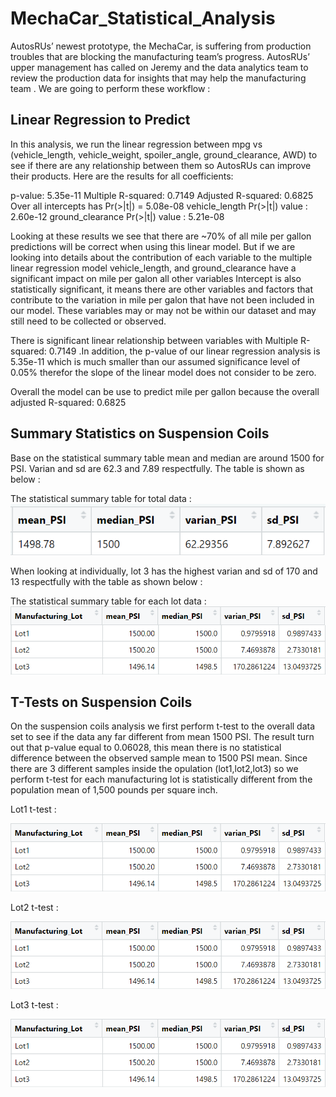 # MechaCar_Statistical_Analysis
AutosRUs’ newest prototype, the MechaCar, is suffering from production troubles that are blocking the manufacturing team’s progress. AutosRUs’ upper management has called on Jeremy and the data analytics team to review the production data for insights that may help the manufacturing team . We are going to perform these workflow :

## Linear Regression to Predict
In this analysis, we run the linear regression between mpg vs (vehicle_length, vehicle_weight, spoiler_angle, ground_clearance, AWD) to see if there are any relationship between them so AutosRUs can improve their products. Here are the results for all coefficients:
  
  p-value: 5.35e-11
  Multiple R-squared:  0.7149
  Adjusted R-squared:  0.6825
  Over all intercepts has Pr(>|t|) = 5.08e-08
  vehicle_length Pr(>|t|) value : 2.60e-12
  ground_clearance Pr(>|t|) value : 5.21e-08
  
  
  Looking at these results we see that there are ~70% of all mile per gallon predictions will be correct when using this linear model. But if we are looking into details about   the contribution of each variable to the multiple linear regression model vehicle_length, and ground_clearance have a significant impact on mile per galon all other variables
  Intercept is also statistically significant, it means there are other variables and factors that contribute to the variation in mile per galon that have not been included       in our model. These variables may or may not be within our dataset and may still need to be collected or observed.
  
  There is significant linear relationship between variables with Multiple R-squared:  0.7149 .In addition, the p-value of our linear regression analysis is 5.35e-11 which is     much smaller than our assumed significance level of 0.05% therefor the slope of the linear model does not consider to be zero.
  
  Overall the model can be use to predict mile per gallon because the overall adjusted R-squared:  0.6825
  
  ## Summary Statistics on Suspension Coils
  
  Base on the statistical summary table mean and median are around 1500 for PSI. Varian and sd are 62.3 and 7.89 respectfully. The table is shown as below :
  
  The statistical summary table for total data : 
  ![alt text][Image1]
  
  [Image1]: https://github.com/ttan0408/MechaCar_Statistical_Analysis/blob/main/summarize_total.PNG "tatistical summary table for total"
  
  When looking at individually, lot 3 has the highest varian and sd of 170 and 13 respectfully with the table as shown below :
  
  The statistical summary table for each lot data : 
  ![alt text][Image2]
  
  [Image2]: https://github.com/ttan0408/MechaCar_Statistical_Analysis/blob/main/summarize_each_lot.PNG "tatistical summary table for each lot"
  
  ## T-Tests on Suspension Coils
  On the suspension coils analysis we first perform t-test to the overall data set to see if the data any far different from mean 1500 PSI. The result turn out that p-value     equal to 0.06028, this mean there is no statistical difference between the observed sample mean to 1500 PSI mean. Since there are 3 different samples inside the opulation     (lot1,lot2,lot3) so we perform t-test for each manufacturing lot is statistically different from the population mean of 1,500 pounds per square inch.
  
  Lot1 t-test :
  
  ![alt text][Image3]
  
  [Image3]: https://github.com/ttan0408/MechaCar_Statistical_Analysis/blob/main/summarize_each_lot.PNG "Lot1 t-test"
  
  Lot2 t-test :
  
  ![alt text][Image4]
  
  [Image4]: https://github.com/ttan0408/MechaCar_Statistical_Analysis/blob/main/summarize_each_lot.PNG "Lot2 t-test"
  
  Lot3 t-test :
  
  ![alt text][Image5]
  
  [Image5]: https://github.com/ttan0408/MechaCar_Statistical_Analysis/blob/main/summarize_each_lot.PNG "Lot3 t-test"
  
  
  
  
  
